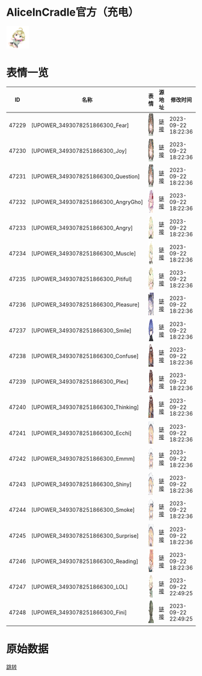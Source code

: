 # AliceInCradle官方（充电）

<img src="./cover.png" height="60" alt="cover" />

# 表情一览

|ID|名称|表情|源地址|修改时间|
|----|----|----|----|----|
|47229|[UPOWER_3493078251866300_Fear]|<img src="./pic/047229_%5BUPOWER_3493078251866300_Fear%5D.png" height="60" alt="Fear"/>|[链接](https://i0.hdslb.com/bfs/garb/a47e8986bfdbd9cd31f8e622f2aee734a6698a5e.png)|2023-09-22 18:22:36|
|47230|[UPOWER_3493078251866300_Joy]|<img src="./pic/047230_%5BUPOWER_3493078251866300_Joy%5D.png" height="60" alt="Joy"/>|[链接](https://i0.hdslb.com/bfs/garb/545b4646d5516351c8d5b89cdada529b5597acba.png)|2023-09-22 18:22:36|
|47231|[UPOWER_3493078251866300_Question]|<img src="./pic/047231_%5BUPOWER_3493078251866300_Question%5D.png" height="60" alt="Question"/>|[链接](https://i0.hdslb.com/bfs/garb/09facba9176a0c58fa4451de0beb2148a759d019.png)|2023-09-22 18:22:36|
|47232|[UPOWER_3493078251866300_AngryGho]|<img src="./pic/047232_%5BUPOWER_3493078251866300_AngryGho%5D.png" height="60" alt="AngryGho"/>|[链接](https://i0.hdslb.com/bfs/garb/28140c32ca5f027f56b02606ad2c2e3116e8c7f7.png)|2023-09-22 18:22:36|
|47233|[UPOWER_3493078251866300_Angry]|<img src="./pic/047233_%5BUPOWER_3493078251866300_Angry%5D.png" height="60" alt="Angry"/>|[链接](https://i0.hdslb.com/bfs/garb/3418e7a21d4b7dc5a223363fbf417c82544590ea.png)|2023-09-22 18:22:36|
|47234|[UPOWER_3493078251866300_Muscle]|<img src="./pic/047234_%5BUPOWER_3493078251866300_Muscle%5D.png" height="60" alt="Muscle"/>|[链接](https://i0.hdslb.com/bfs/garb/998be05f5117dc2ce23cf1397ad2bc902bde2142.png)|2023-09-22 18:22:36|
|47235|[UPOWER_3493078251866300_Pitiful]|<img src="./pic/047235_%5BUPOWER_3493078251866300_Pitiful%5D.png" height="60" alt="Pitiful"/>|[链接](https://i0.hdslb.com/bfs/garb/a6964ccb1ae86657b31a0585fdb22855f5d12fe2.png)|2023-09-22 18:22:36|
|47236|[UPOWER_3493078251866300_Pleasure]|<img src="./pic/047236_%5BUPOWER_3493078251866300_Pleasure%5D.png" height="60" alt="Pleasure"/>|[链接](https://i0.hdslb.com/bfs/garb/90e97646987bf36f3bb18ed10d451842aff3f478.png)|2023-09-22 18:22:36|
|47237|[UPOWER_3493078251866300_Smile]|<img src="./pic/047237_%5BUPOWER_3493078251866300_Smile%5D.png" height="60" alt="Smile"/>|[链接](https://i0.hdslb.com/bfs/garb/d26d872f23d3d935a1ae734cfb392bbc98faa490.png)|2023-09-22 18:22:36|
|47238|[UPOWER_3493078251866300_Confuse]|<img src="./pic/047238_%5BUPOWER_3493078251866300_Confuse%5D.png" height="60" alt="Confuse"/>|[链接](https://i0.hdslb.com/bfs/garb/a95e1c8c196876559333e4bf0eecf613d1a54520.png)|2023-09-22 18:22:36|
|47239|[UPOWER_3493078251866300_Plex]|<img src="./pic/047239_%5BUPOWER_3493078251866300_Plex%5D.png" height="60" alt="Plex"/>|[链接](https://i0.hdslb.com/bfs/garb/78327ffcf09367acb83b666e1b09f96709a161ef.png)|2023-09-22 18:22:36|
|47240|[UPOWER_3493078251866300_Thinking]|<img src="./pic/047240_%5BUPOWER_3493078251866300_Thinking%5D.png" height="60" alt="Thinking"/>|[链接](https://i0.hdslb.com/bfs/garb/8bffc5061ab86254c05d4a0e266ac47f74fd6b55.png)|2023-09-22 18:22:36|
|47241|[UPOWER_3493078251866300_Ecchi]|<img src="./pic/047241_%5BUPOWER_3493078251866300_Ecchi%5D.png" height="60" alt="Ecchi"/>|[链接](https://i0.hdslb.com/bfs/garb/1aa19c1caa8cf5093e536cf764d72dab206ec53c.png)|2023-09-22 18:22:36|
|47242|[UPOWER_3493078251866300_Emmm]|<img src="./pic/047242_%5BUPOWER_3493078251866300_Emmm%5D.png" height="60" alt="Emmm"/>|[链接](https://i0.hdslb.com/bfs/garb/a13b788b52f212a206ebf435954003bc2a7c418d.png)|2023-09-22 18:22:36|
|47243|[UPOWER_3493078251866300_Shiny]|<img src="./pic/047243_%5BUPOWER_3493078251866300_Shiny%5D.png" height="60" alt="Shiny"/>|[链接](https://i0.hdslb.com/bfs/garb/17d2694b803a4ce2904fb09a21de351dd3298f63.png)|2023-09-22 18:22:36|
|47244|[UPOWER_3493078251866300_Smoke]|<img src="./pic/047244_%5BUPOWER_3493078251866300_Smoke%5D.png" height="60" alt="Smoke"/>|[链接](https://i0.hdslb.com/bfs/garb/bd23873299b5070b63d1e7a495ee5f56244bd0cb.png)|2023-09-22 18:22:36|
|47245|[UPOWER_3493078251866300_Surprise]|<img src="./pic/047245_%5BUPOWER_3493078251866300_Surprise%5D.png" height="60" alt="Surprise"/>|[链接](https://i0.hdslb.com/bfs/garb/90340ddfa512b733c7a86256ec91dc70302ac8a2.png)|2023-09-22 18:22:36|
|47246|[UPOWER_3493078251866300_Reading]|<img src="./pic/047246_%5BUPOWER_3493078251866300_Reading%5D.png" height="60" alt="Reading"/>|[链接](https://i0.hdslb.com/bfs/garb/1838f7e831fc26a12533c9b1e2a1d6ad7066a5a2.png)|2023-09-22 18:22:36|
|47247|[UPOWER_3493078251866300_LOL]|<img src="./pic/047247_%5BUPOWER_3493078251866300_LOL%5D.png" height="60" alt="LOL"/>|[链接](https://i0.hdslb.com/bfs/garb/d43a88311c9f38930d6731392c658b6eb70bf3e9.png)|2023-09-22 22:49:25|
|47248|[UPOWER_3493078251866300_Fini]|<img src="./pic/047248_%5BUPOWER_3493078251866300_Fini%5D.png" height="60" alt="Fini"/>|[链接](https://i0.hdslb.com/bfs/garb/24876309f2589d0316383345d2e87f2d7112d685.png)|2023-09-22 22:49:25|

# 原始数据

[跳转](./raw.json)

